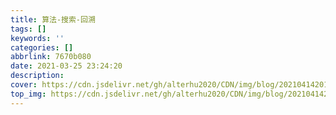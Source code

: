 ```yaml
---
title: 算法-搜索-回溯
tags: []
keywords: ''
categories: []
abbrlink: 7670b080
date: 2021-03-25 23:24:20
description:
cover: https://cdn.jsdelivr.net/gh/alterhu2020/CDN/img/blog/20210414201841.jpg
top_img: https://cdn.jsdelivr.net/gh/alterhu2020/CDN/img/blog/20210414201841.jpg
---
```






